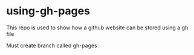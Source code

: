# using-gh-pages

This repo is used to show how a github website can be stored using a gh file 


Must create branch called gh-pages
